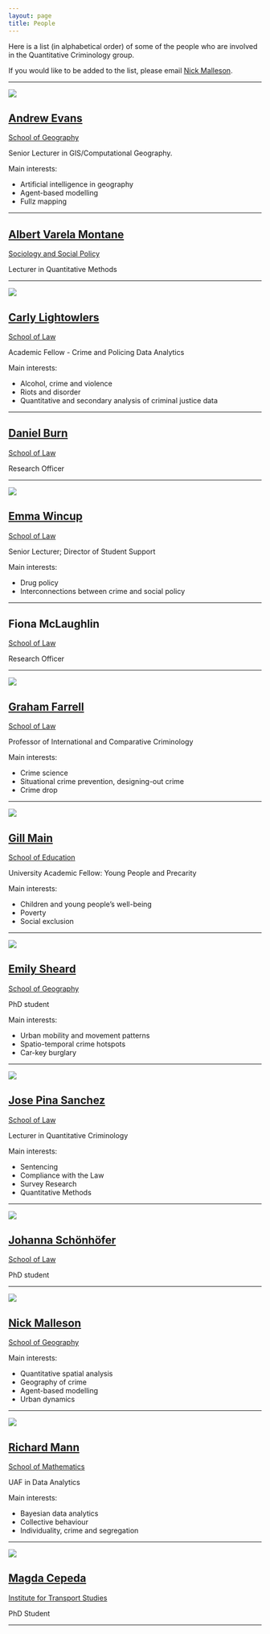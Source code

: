 ```yaml
---
layout: page
title: People
---
```


Here is a list (in alphabetical order) of some of the people who are involved in the Quantitative Criminology group.

<p class="message">If you would like to be added to the list, please email <a href="http://www.geog.leeds.ac.uk/people/n.malleson/">Nick Malleson</a>.</p>


***

<a href="www.geog.leeds.ac.uk/people/a.evans"><img class="staffPicture" src="http://www.geog.leeds.ac.uk/fileadmin/images/geopeople/a.evans.jpg"/></a>

## [Andrew Evans](www.geog.leeds.ac.uk/people/a.evans)

[School of Geography](http://www.geog.leeds.ac.uk/)

Senior Lecturer in GIS/Computational Geography.

Main interests:

 - Artificial intelligence in geography
 - Agent-based modelling
 - Fullz mapping

***

## [Albert Varela Montane](http://www.sociology.leeds.ac.uk/people/staff/varela)

[Sociology and Social Policy](http://www.sociology.leeds.ac.uk/)

Lecturer in Quantitative Methods

***

<a href=""><img class="staffPicture" src="http://www.law.leeds.ac.uk/assets/images/staff/Carly-Lightowlers.JPG"/></a>

## [Carly Lightowlers](http://www.law.leeds.ac.uk/people/staff/lightowlers/)

[School of Law](http://www.law.leeds.ac.uk/)

Academic Fellow - Crime and Policing Data Analytics

Main interests:

 - Alcohol, crime and violence
 - Riots and disorder
 - Quantitative and secondary analysis of criminal justice data

***

## [Daniel Burn](http://www.law.leeds.ac.uk/people/support/burn")

[School of Law](http://www.law.leeds.ac.uk/)

Research Officer

***

<a class="staffPicture" src="http://www.law.leeds.ac.uk/people/staff/wincup/"><img src="http://www.law.leeds.ac.uk/assets/images/staff/wincup-emma.jpg"/></a>
	
## [Emma Wincup](http://www.law.leeds.ac.uk/people/staff/wincup/)

[School of Law](http://www.law.leeds.ac.uk/)

Senior Lecturer; Director of Student Support

Main interests:

 - Drug policy
 - Interconnections between crime and social policy
 
***

## Fiona McLaughlin

[School of Law](http://www.law.leeds.ac.uk/)

Research Officer

***

<a href="http://www.law.leeds.ac.uk/people/staff/farrell"><img class="staffPicture" src="http://www.law.leeds.ac.uk/assets/images/staff/Graham-Farrell.JPG"/></a>

## [Graham Farrell](http://www.law.leeds.ac.uk/people/staff/farrell)

[School of Law](http://www.law.leeds.ac.uk/)

Professor of International and Comparative Criminology 

Main interests:

 - Crime science
 - Situational crime prevention, designing-out crime
 - Crime drop
 
***

<a href="http://www.education.leeds.ac.uk/people/academic/main"><img class="staffPicture" src="http://www.education.leeds.ac.uk/assets/images/staff/Gill_Main_180.jpg"/></a>

## [Gill Main](http://www.education.leeds.ac.uk/people/academic/main)

[School of Education](http://www.education.leeds.ac.uk/)

University Academic Fellow: Young People and Precarity

Main interests:

 - Children and young people’s well-being
 - Poverty
 - Social exclusion

***

<a href="http://www.geog.leeds.ac.uk/people/e.sheard"><img class="staffPicture" src="http://www.geog.leeds.ac.uk/fileadmin/images/geopeople/e.sheard.jpg"/></a>

## [Emily Sheard](http://www.geog.leeds.ac.uk/people/e.sheard)

[School of Geography](http://www.geog.leeds.ac.uk/)

PhD student

Main interests:

 - Urban mobility and movement patterns
 - Spatio-temporal crime hotspots
 - Car-key burglary
	
***

<a href="http://www.law.leeds.ac.uk/people/staff/pina-sanchez/"><img class="staffPicture" src="http://www.law.leeds.ac.uk/assets/images/staff/Jose-Pina-Sanchez.JPG"/></a>
	
## [Jose Pina Sanchez](http://www.law.leeds.ac.uk/people/staff/pina-sanchez/)

[School of Law](http://www.law.leeds.ac.uk/)

Lecturer in Quantitative Criminology

Main interests:

 - Sentencing
 - Compliance with the Law
 - Survey Research
 - Quantitative Methods
 
***

<a href="http://www.law.leeds.ac.uk/people/module-assistants/schonhofer"><img class="staffPicture" src="http://www.law.leeds.ac.uk/assets/images/profiles/Johanna-Schoenhoefer.jpg"/></a>

## [Johanna Schönhöfer](http://www.law.leeds.ac.uk/people/module-assistants/schonhofer)

[School of Law](http://www.law.leeds.ac.uk/)

PhD student

***

<a href="http://www.geog.leeds.ac.uk/people/n.malleson"><img class="staffPicture" src="http://www.geog.leeds.ac.uk/fileadmin/images/geopeople/n.malleson.jpg"/></a>

## [Nick Malleson](http://www.geog.leeds.ac.uk/people/n.malleson)

[School of Geography](http://www.geog.leeds.ac.uk/)

Main interests:

 - Quantitative spatial analysis
 - Geography of crime
 - Agent-based modelling
 - Urban dynamics
 
 ***
 
<a href="http://www.maths.leeds.ac.uk/index.php?id=263&uid=1444"><img class="staffPicture" src="http://www1.maths.leeds.ac.uk/images/maths-staff/Richard_Mann.png"/></a>
	
## [Richard Mann](http://www.maths.leeds.ac.uk/index.php?id=263&uid=1444)

[School of Mathematics](http://www.maths.leeds.ac.uk/)

UAF in Data Analytics

Main interests:

 - Bayesian data analytics 
 - Collective behaviour 
 - Individuality, crime and segregation 

***

<a href="http://www.its.leeds.ac.uk/people/m.cepeda"><img class="staffPicture" src="http://www.its.leeds.ac.uk/fileadmin/templates/assets/img/people/Magda_Cepeda_Zorrilla_140x180.jpg"/></a>

## [Magda Cepeda](http://www.its.leeds.ac.uk/people/m.cepeda)

[Institute for Transport Studies](http://www.its.leeds.ac.uk/)

PhD Student

***

